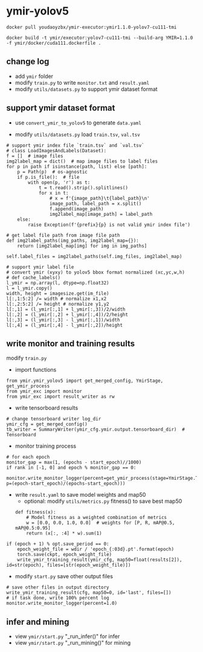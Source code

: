 # ymir-yolov5

```
docker pull youdaoyzbx/ymir-executor:ymir1.1.0-yolov7-cu111-tmi

docker build -t ymir/executor:yolov7-cu111-tmi --build-arg YMIR=1.1.0 -f ymir/docker/cuda111.dockerfile .
```


## change log
- add `ymir` folder
- modify `train.py` to write `monitor.txt` and `result.yaml`
- modify `utils/datasets.py` to support ymir dataset format


## support ymir dataset format
- use `convert_ymir_to_yolov5` to generate `data.yaml`

- modify `utils/datasets.py` load `train.tsv`, `val.tsv`
```
# support ymir index file `train.tsv` and `val.tsv`
# class LoadImagesAndLabels(Dataset):
f = []  # image files
img2label_map = dict()  # map image files to label files
for p in path if isinstance(path, list) else [path]:
    p = Path(p)  # os-agnostic
    if p.is_file():  # file
        with open(p, 'r') as t:
            t = t.read().strip().splitlines()
            for x in t:
                # x = f'{image_path}\t{label_path}\n'
                image_path, label_path = x.split()
                f.append(image_path)
                img2label_map[image_path] = label_path
    else:
        raise Exception(f'{prefix}{p} is not valid ymir index file')

# get label file path from image file path
def img2label_paths(img_paths, img2label_map={}):
    return [img2label_map[img] for img in img_paths]

self.label_files = img2label_paths(self.img_files, img2label_map)

# support ymir label file
# convert ymir (xyxy) to yolov5 bbox format normalized (xc,yc,w,h)
# def cache_labels()
l_ymir = np.array(l, dtype=np.float32)
l = l_ymir.copy()
width, height = imagesize.get(im_file)
l[:,1:5:2] /= width # normalize x1,x2
l[:,2:5:2] /= height # normalize y1,y2
l[:,1] = (l_ymir[:,1] + l_ymir[:,3])/2/width
l[:,2] = (l_ymir[:,2] + l_ymir[:,4])/2/height
l[:,3] = (l_ymir[:,3] - l_ymir[:,1])/width
l[:,4] = (l_ymir[:,4] - l_ymir[:,2])/height
```

## write monitor and training results

modify `train.py`
- import functions
```
from ymir.ymir_yolov5 import get_merged_config, YmirStage, get_ymir_process
from ymir_exc import monitor
from ymir_exc import result_writer as rw
```

- write tensorboard results
```
# change tensorboard writer log_dir
ymir_cfg = get_merged_config()
tb_writer = SummaryWriter(ymir_cfg.ymir.output.tensorboard_dir)  # Tensorboard
```

- monitor training process
```
# for each epoch
monitor_gap = max(1, (epochs - start_epoch)//1000)
if rank in [-1, 0] and epoch % monitor_gap == 0:
    monitor.write_monitor_logger(percent=get_ymir_process(stage=YmirStage.TASK, p=(epoch-start_epoch)/(epochs-start_epoch)))
```

- write `result.yaml` to save model weights and map50
    - optional: modify `utils/metrics.py` fitness() to save best map50
    ```
    def fitness(x):
        # Model fitness as a weighted combination of metrics
        w = [0.0, 0.0, 1.0, 0.0]  # weights for [P, R, mAP@0.5, mAP@0.5:0.95]
        return (x[:, :4] * w).sum(1)
    ```
```
if (epoch + 1) % opt.save_period == 0:
    epoch_weight_file = wdir / 'epoch_{:03d}.pt'.format(epoch)
    torch.save(ckpt, epoch_weight_file)
    write_ymir_training_result(ymir_cfg, map50=float(results[2]), id=str(epoch), files=[str(epoch_weight_file)])
```

- modify `start.py` save other output files
```
# save other files in output directory
write_ymir_training_result(cfg, map50=0, id='last', files=[])
# if task done, write 100% percent log
monitor.write_monitor_logger(percent=1.0)
```

## infer and mining
- view `ymir/start.py` "_run_infer()" for infer
- view `ymir/start.py` "_run_mining()" for mining
